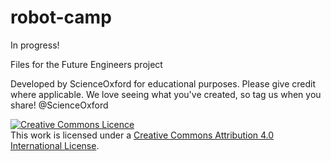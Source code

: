 # robot-camp

In progress!

Files for the Future Engineers project

Developed by ScienceOxford for educational purposes. Please give credit where applicable. We love seeing what you've created, so tag us when you share! @ScienceOxford

<a rel="license" href="http://creativecommons.org/licenses/by/4.0/"><img alt="Creative Commons Licence" style="border-width:0" src="https://i.creativecommons.org/l/by/4.0/88x31.png" /></a><br />This work is licensed under a <a rel="license" href="http://creativecommons.org/licenses/by/4.0/">Creative Commons Attribution 4.0 International License</a>.
